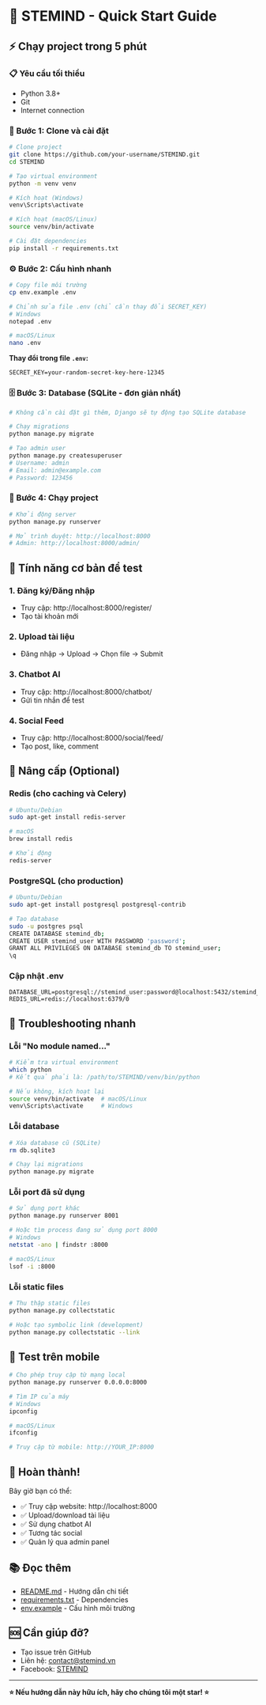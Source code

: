 # 🚀 STEMIND - Quick Start Guide

## ⚡ Chạy project trong 5 phút

### 📋 Yêu cầu tối thiểu
- Python 3.8+
- Git
- Internet connection

### 🚀 Bước 1: Clone và cài đặt

```bash
# Clone project
git clone https://github.com/your-username/STEMIND.git
cd STEMIND

# Tạo virtual environment
python -m venv venv

# Kích hoạt (Windows)
venv\Scripts\activate

# Kích hoạt (macOS/Linux)
source venv/bin/activate

# Cài đặt dependencies
pip install -r requirements.txt
```

### ⚙️ Bước 2: Cấu hình nhanh

```bash
# Copy file môi trường
cp env.example .env

# Chỉnh sửa file .env (chỉ cần thay đổi SECRET_KEY)
# Windows
notepad .env

# macOS/Linux
nano .env
```

**Thay đổi trong file `.env`:**
```env
SECRET_KEY=your-random-secret-key-here-12345
```

### 🗄️ Bước 3: Database (SQLite - đơn giản nhất)

```bash
# Không cần cài đặt gì thêm, Django sẽ tự động tạo SQLite database

# Chạy migrations
python manage.py migrate

# Tạo admin user
python manage.py createsuperuser
# Username: admin
# Email: admin@example.com
# Password: 123456
```

### 🚀 Bước 4: Chạy project

```bash
# Khởi động server
python manage.py runserver

# Mở trình duyệt: http://localhost:8000
# Admin: http://localhost:8000/admin/
```

## 🎯 Tính năng cơ bản để test

### 1. **Đăng ký/Đăng nhập**
- Truy cập: http://localhost:8000/register/
- Tạo tài khoản mới

### 2. **Upload tài liệu**
- Đăng nhập → Upload → Chọn file → Submit

### 3. **Chatbot AI**
- Truy cập: http://localhost:8000/chatbot/
- Gửi tin nhắn để test

### 4. **Social Feed**
- Truy cập: http://localhost:8000/social/feed/
- Tạo post, like, comment

## 🔧 Nâng cấp (Optional)

### Redis (cho caching và Celery)
```bash
# Ubuntu/Debian
sudo apt-get install redis-server

# macOS
brew install redis

# Khởi động
redis-server
```

### PostgreSQL (cho production)
```bash
# Ubuntu/Debian
sudo apt-get install postgresql postgresql-contrib

# Tạo database
sudo -u postgres psql
CREATE DATABASE stemind_db;
CREATE USER stemind_user WITH PASSWORD 'password';
GRANT ALL PRIVILEGES ON DATABASE stemind_db TO stemind_user;
\q
```

### Cập nhật .env
```env
DATABASE_URL=postgresql://stemind_user:password@localhost:5432/stemind_db
REDIS_URL=redis://localhost:6379/0
```

## 🚨 Troubleshooting nhanh

### Lỗi "No module named..."
```bash
# Kiểm tra virtual environment
which python
# Kết quả phải là: /path/to/STEMIND/venv/bin/python

# Nếu không, kích hoạt lại
source venv/bin/activate  # macOS/Linux
venv\Scripts\activate     # Windows
```

### Lỗi database
```bash
# Xóa database cũ (SQLite)
rm db.sqlite3

# Chạy lại migrations
python manage.py migrate
```

### Lỗi port đã sử dụng
```bash
# Sử dụng port khác
python manage.py runserver 8001

# Hoặc tìm process đang sử dụng port 8000
# Windows
netstat -ano | findstr :8000

# macOS/Linux
lsof -i :8000
```

### Lỗi static files
```bash
# Thu thập static files
python manage.py collectstatic

# Hoặc tạo symbolic link (development)
python manage.py collectstatic --link
```

## 📱 Test trên mobile

```bash
# Cho phép truy cập từ mạng local
python manage.py runserver 0.0.0.0:8000

# Tìm IP của máy
# Windows
ipconfig

# macOS/Linux
ifconfig

# Truy cập từ mobile: http://YOUR_IP:8000
```

## 🎉 Hoàn thành!

Bây giờ bạn có thể:
- ✅ Truy cập website: http://localhost:8000
- ✅ Upload/download tài liệu
- ✅ Sử dụng chatbot AI
- ✅ Tương tác social
- ✅ Quản lý qua admin panel

## 📚 Đọc thêm

- [README.md](README.md) - Hướng dẫn chi tiết
- [requirements.txt](requirements.txt) - Dependencies
- [env.example](env.example) - Cấu hình môi trường

## 🆘 Cần giúp đỡ?

- Tạo issue trên GitHub
- Liên hệ: contact@stemind.vn
- Facebook: [STEMIND](https://facebook.com/stemind)

---

**⭐ Nếu hướng dẫn này hữu ích, hãy cho chúng tôi một star! ⭐**
